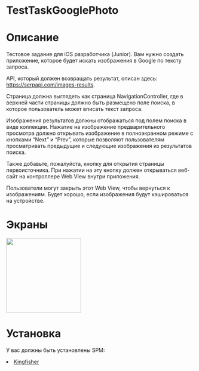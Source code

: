 # TestTaskGooglePhoto
# Описание
Тестовое задание для iOS разработчика (Junior). Вам нужно создать приложение, которое будет искать изображения в Google по тексту запроса.

API, который должен возвращать результат, описан здесь: https://serpapi.com/images-results.

Страница должна выглядеть как страница NavigationController, где в верхней части страницы должно быть размещено поле поиска, в которое пользователь может вписать текст запроса.

Изображения результатов должны отображаться под полем поиска в виде коллекции. Нажатие на изображение предварительного просмотра должно открывать изображение в полноэкранном режиме с кнопками “Next” и “Prev”, которые позволяют пользователям просматривать предыдущие и следующие изображения из результатов поиска.

Также добавьте, пожалуйста, кнопку для открытия страницы первоисточника. При нажатии на эту кнопку должен открываться веб-сайт на контроллере Web View внутри приложения.

Пользователи могут закрыть этот Web View, чтобы вернуться к изображениям. Будет хорошо, если изображения будут кэшироваться на устройстве.

# Экраны
<img src="https://user-images.githubusercontent.com/102364472/194290836-7cd2fb05-08cb-4adf-b189-d9dadf8062d0.gif" width="200" />

# Установка

У вас должны быть установлены SPM:
<li><a href="https://github.com/onevcat/Kingfisher?ysclid=l8wxav3wa5923536464">Kingfisher </a> </li>


